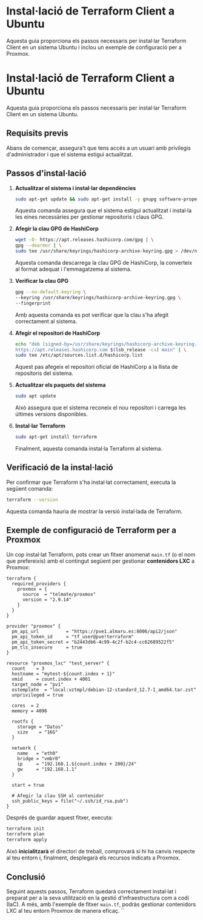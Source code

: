 # Instal·lació de Terraform Client a Ubuntu

Aquesta guia proporciona els passos necessaris per instal·lar Terraform Client en un sistema Ubuntu i inclou un exemple de configuració per a Proxmox.

# Instal·lació de Terraform Client a Ubuntu

Aquesta guia proporciona els passos necessaris per instal·lar Terraform Client en un sistema Ubuntu.

## Requisits previs

Abans de començar, assegura't que tens accés a un usuari amb privilegis d'administrador i que el sistema estigui actualitzat.

## Passos d'instal·lació

1. **Actualitzar el sistema i instal·lar dependències**  
   ```bash
   sudo apt-get update && sudo apt-get install -y gnupg software-properties-common
   ```
   Aquesta comanda assegura que el sistema estigui actualitzat i instal·la les eines necessàries per gestionar repositoris i claus GPG.

2. **Afegir la clau GPG de HashiCorp**  
   ```bash
   wget -O- https://apt.releases.hashicorp.com/gpg | \
   gpg --dearmor | \
   sudo tee /usr/share/keyrings/hashicorp-archive-keyring.gpg > /dev/null
   ```
   Aquesta comanda descarrega la clau GPG de HashiCorp, la converteix al format adequat i l'emmagatzema al sistema.

3. **Verificar la clau GPG**  
   ```bash
   gpg --no-default-keyring \
   --keyring /usr/share/keyrings/hashicorp-archive-keyring.gpg \
   --fingerprint
   ```
   Amb aquesta comanda es pot verificar que la clau s'ha afegit correctament al sistema.

4. **Afegir el repositori de HashiCorp**  
   ```bash
   echo "deb [signed-by=/usr/share/keyrings/hashicorp-archive-keyring.gpg] \
   https://apt.releases.hashicorp.com $(lsb_release -cs) main" | \
   sudo tee /etc/apt/sources.list.d/hashicorp.list
   ```
   Aquest pas afegeix el repositori oficial de HashiCorp a la llista de repositoris del sistema.

5. **Actualitzar els paquets del sistema**  
   ```bash
   sudo apt update
   ```
   Això assegura que el sistema reconeix el nou repositori i carrega les últimes versions disponibles.

6. **Instal·lar Terraform**  
   ```bash
   sudo apt-get install terraform
   ```
   Finalment, aquesta comanda instal·la Terraform al sistema.

## Verificació de la instal·lació

Per confirmar que Terraform s'ha instal·lat correctament, executa la següent comanda:
```bash
terraform --version
```
Aquesta comanda hauria de mostrar la versió instal·lada de Terraform.

## Exemple de configuració de Terraform per a Proxmox

Un cop instal·lat Terraform, pots crear un fitxer anomenat `main.tf` (o el nom que prefereixis) amb el contingut següent per gestionar **contenidors LXC** a Proxmox:

```hcl
terraform {
  required_providers {
    proxmox = {
      source  = "telmate/proxmox"
      version = "2.9.14"
    }
  }
}

provider "proxmox" {
  pm_api_url          = "https://pve1.almaru.es:8006/api2/json"
  pm_api_token_id     = "tf_user@pve!terraform"
  pm_api_token_secret = "b2443db6-4c99-4c2f-b2c4-cc62689522f5"
  pm_tls_insecure     = true
}

resource "proxmox_lxc" "test_server" {
  count    = 3
  hostname = "mytest-${count.index + 1}"
  vmid     = count.index + 4001
  target_node = "pv1"
  ostemplate  = "local:vztmpl/debian-12-standard_12.7-1_amd64.tar.zst"
  unprivileged = true

  cores  = 2
  memory = 4096

  rootfs {
    storage = "Datos"
    size    = "16G"
  }

  network {
    name   = "eth0"
    bridge = "vmbr0"
    ip     = "192.168.1.${count.index + 200}/24"
    gw     = "192.168.1.1"
  }

  start = true

  # Afegir la clau SSH al contenidor
  ssh_public_keys = file("~/.ssh/id_rsa.pub")
}
```

Després de guardar aquest fitxer, executa:

```bash
terraform init
terraform plan
terraform apply
```

Això **inicialitzarà** el directori de treball, comprovarà si hi ha canvis respecte al teu entorn i, finalment, desplegarà els recursos indicats a Proxmox.

## Conclusió

Seguint aquests passos, Terraform quedarà correctament instal·lat i preparat per a la seva utilització en la gestió d'infraestructura com a codi (IaC). A més, amb l'exemple de fitxer `main.tf`, podràs gestionar contenidors LXC al teu entorn Proxmox de manera eficaç.
``